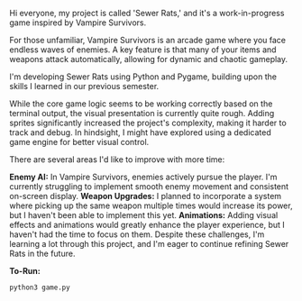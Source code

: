 Hi everyone, my project is called 'Sewer Rats,' and it's a work-in-progress game inspired by Vampire Survivors.

For those unfamiliar, Vampire Survivors is an arcade game where you face endless waves of enemies. A key feature is that many of your items and weapons attack automatically, allowing for dynamic and chaotic gameplay.

I'm developing Sewer Rats using Python and Pygame, building upon the skills I learned in our previous semester.

While the core game logic seems to be working correctly based on the terminal output, the visual presentation is currently quite rough. Adding sprites significantly increased the project's complexity, making it harder to track and debug. In hindsight, I might have explored using a dedicated game engine for better visual control.

There are several areas I'd like to improve with more time:

**Enemy AI:** In Vampire Survivors, enemies actively pursue the player. I'm currently struggling to implement smooth enemy movement and consistent on-screen display.
**Weapon Upgrades:** I planned to incorporate a system where picking up the same weapon multiple times would increase its power, but I haven't been able to implement this yet.
**Animations:** Adding visual effects and animations would greatly enhance the player experience, but I haven't had the time to focus on them.
Despite these challenges, I'm learning a lot through this project, and I'm eager to continue refining Sewer Rats in the future.

**To-Run:**
```
python3 game.py
```
